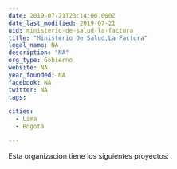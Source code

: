 ```yaml
---
date: 2019-07-21T23:14:06.000Z
date_last_modified: 2019-07-21
uid: ministerio-de-salud-la-factura
title: "Ministerio De Salud,La Factura"
legal_name: NA
description: "NA"
org_type: Gobierno
website: NA
year_founded: NA
facebook: NA
twitter: NA
tags:

cities: 
  - Lima
  - Bogotá

---
```


Esta organización tiene los siguientes proyectos:


